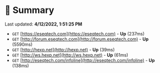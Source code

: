 # 📖 Summary
Last updated: **4/12/2022, 1:51:25 PM**

- `GET` [https://eseqtech.com](https://eseqtech.com) - **Up** (237ms)
- `GET` [http://forum.eseqtech.com](http://forum.eseqtech.com) - **Up** (5590ms)
- `GET` [http://hexp.net](http://hexp.net) - **Up** (39ms)
- `GET` [http://ws.hexp.net](http://ws.hexp.net) - **Up** (61ms)
- `GET` [http://eseqtech.com/infoline](http://eseqtech.com/infoline) - **Up** (138ms)
